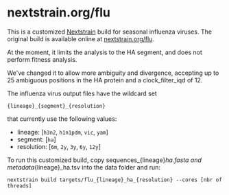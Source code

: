 # nextstrain.org/flu

This is a customized [Nextstrain](https://nextstrain.org) build for seasonal influenza viruses.
The original build is available online at [nextstrain.org/flu](https://nextstrain.org/flu).

At the moment, it limits the analysis to the HA segment, and does not perform fitness analysis.

We've changed it to allow more ambiguity and divergence, accepting up to 25 ambiguous positions in the HA protein and a clock_filter_iqd of 12.

The influenza virus output files have the wildcard set

`{lineage}_{segment}_{resolution}`

that currently use the following values:

* lineage: [`h3n2`, `h1n1pdm`, `vic`, `yam`]
* segment: [`ha`]
* resolution: [`6m`, `2y`, `3y`, `6y`, `12y`]

To run this customized build, copy sequences_{lineage}_ha.fasta and metadata_{lineage}_ha.tsv into the data folder and run:

```
nextstrain build targets/flu_{lineage}_ha_{resolution} --cores [nbr of threads]
```

[Nextstrain]: https://nextstrain.org
[augur]: https://github.com/nextstrain/augur
[auspice]: https://github.com/nextstrain/auspice
[snakemake cli]: https://snakemake.readthedocs.io/en/stable/executable.html#all-options
[nextstrain-cli]: https://github.com/nextstrain/cli
[nextstrain-cli README]: https://github.com/nextstrain/cli/blob/master/README.md
